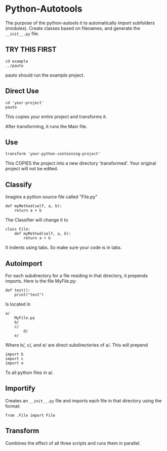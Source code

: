 # Python-Autotools

The purpose of the python-autools it to automatically import subfolders (modules). Create classes based on filenames, and generate the `__init__.py` file.

## TRY THIS FIRST

	cd example
	../pauto

pauto should run the example project.

## Direct Use

	cd 'your-project'
	pauto

This copies your entire project and transforms it.

After transforming, it runs the Main file.

## Use

	transform 'your-python-containing-project'

This COPIES the project into a new directory 'transformed'.
Your original project will not be edited.

## Classify

Imagine a python source file called "File.py"

	def myMethod(self, a, b):
		return a + b

The Classifier will change it to

	class File:
		def myMethod(self, a, b):
			return a + b

It indents using tabs. So make sure your code is in tabs.

## Autoimport

For each subdirectory for a file residing in that directory, it prepends imports.
Here is the file MyFile.py:

	def test():
		print("test")

Is located in

	a/
		MyFile.py
		b/
		c/
			d/
		e/

Where b/, c/, and e/ are direct subdirectories of a/. This will prepend

	import b
	import c
	import e

To all python files in a/.

## Importify

Creates an `__init__.py` file and imports each file in that directory using the format:

	from .File import File

## Transform

Combines the effect of all three scripts and runs them in parallel.

